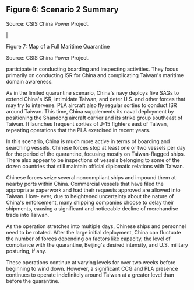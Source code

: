 ## Figure 6: Scenario 2 Summary

Source: CSIS China Power Project.

<!-- image -->

|

Figure 7: Map of a Full Maritime Quarantine

<!-- image -->

Source: CSIS China Power Project.

participate in conducting boarding and inspecting activities. They focus primarily on conducting ISR for China and complicating Taiwan's maritime domain awareness.

As in the limited quarantine scenario, China's navy deploys five SAGs to extend China's ISR, intimidate Taiwan, and deter U.S. and other forces that may try to intervene. PLA aircraft also fly regular sorties to conduct ISR around Taiwan. This time, China supplements its naval deployment by positioning the Shandong aircraft carrier and its strike group southeast of Taiwan. It launches frequent sorties of J-15 fighters east of Taiwan, repeating operations that the PLA exercised in recent years.

In this scenario, China is much more active in terms of boarding and searching vessels. Chinese forces stop at least one or two vessels per day for the period of the quarantine, focusing mostly on Taiwan-flagged ships. There also appear to be inspections of vessels belonging to some of the dozen countries that still maintain official diplomatic relations with Taiwan.

Chinese forces seize several noncompliant ships and impound them at nearby ports within China. Commercial vessels that have filed the appropriate paperwork and had their requests approved are allowed into Taiwan. How- ever, due to heightened uncertainty about the nature of China's enforcement, many shipping companies choose to delay their shipments, causing a significant and noticeable decline of merchandise trade into Taiwan.

As the operation stretches into multiple days, Chinese ships and personnel need to be rotated. After the large initial deployment, China can fluctuate the number of forces depending on factors like capacity, the level of compliance with the quarantine, Beijing's desired intensity, and U.S. military posturing, if any.

These operations continue at varying levels for over two weeks before beginning to wind down. However, a significant CCG and PLA presence continues to operate indefinitely around Taiwan at a greater level than before the quarantine.
